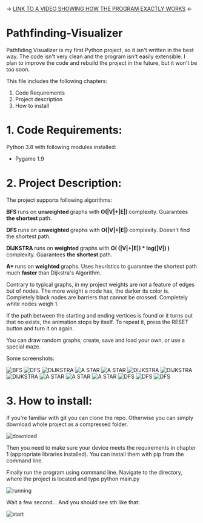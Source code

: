 -> [LINK TO A VIDEO SHOWING HOW THE PROGRAM EXACTLY WORKS](https://drive.google.com/file/d/1WucY2i3bAHN4ll92v4lWVaRFYBHctSwg/view?usp=sharing) <-

# Pathfinding-Visualizer

Pathfiding Visualizer is my first Python project, so it isn't written in the best way. The code isn't very clean and the program isn't easily extensible. I plan to improve the code and rebuild the project in the future, but it won't be too soon.

This file includes the following chapters:
1. Code Requirements
2. Project description
3. How to install

# 1. Code Requirements:
Python 3.8 with following modules installed:
* Pygame 1.9

# 2. Project Description:
The project supports following algorithms:

<b> BFS </b> runs on <b> unweighted </b> graphs with <b> O(|V|+|E|) </b> complexity. Guarantees <b> the shortest </b> path.

<b> DFS </b> runs on <b> unweighted </b> graphs with <b> O(|V|+|E|) </b> complexity. Doesn't find the shortest path.

<b> DIJKSTRA </b> runs on <b> weighted </b> graphs with <b> O( (|V|+|E|) * log(|V|) ) </b> complexity. Guarantees <b> the shortest </b> path.

<b> A* </b> runs on <b> weighted </b> graphs. Uses heuristics to guarantee </b> the shortest </b> path much <b> faster </b> than Dijkstra's Algorithm.

Contrary to typical graphs, in my project weights are not a feature of edges but of nodes. The more weight a node has, the darker its color is. Completely black nodes are barriers that cannot be crossed. Completely white nodes weigh 1.

If the path between the starting and ending vertices is found or it turns out that no exists, the animation stops by itself. To repeat it, press the RESET button and turn it on again.

You can draw random graphs, create, save and load your own, or use a special maze.

Some screenshots:

![BFS](Screenshots//BFS.png)
![DFS](Screenshots//DFS.png)
![DIJKSTRA](Screenshots//DIJKSTRA.png)
![A STAR](Screenshots//A_STAR_1.png)
![A STAR](Screenshots//A_STAR_2.png)
![DIJKSTRA](Screenshots//RANDOM_DIJKSTRA_1.png)
![DIJKSTRA](Screenshots//RANDOM_DIJKSTRA_2.png)
![DIJKSTRA](Screenshots//RANDOM_DIJKSTRA_3.png)
![A STAR](Screenshots//RANDOM_A_STAR_1.png)
![A STAR](Screenshots//RANDOM_A_STAR_2.png)
![A STAR](Screenshots//RANDOM_A_STAR_3.png)
![DFS](Screenshots//MAZE_1.png)
![DFS](Screenshots//MAZE_2.png)
![DFS](Screenshots//MAZE_3.png)

# 3. How to install:
If you're familiar with git you can clone the repo. Otherwise you can simply download whole project as a compressed folder.

![download](Screenshots//download.png)

Then you need to make sure your device meets the requirements in chapter 1 (appropriate libraries installed).
You can install them with pip from the command line.

Finally run the program using command line. Navigate to the directory, where the project is located and type python main.py

![running](Screenshots//commandLine1.png)

Wait a few second...
And you should see sth like that:

![start](Screenshots//start.png)
